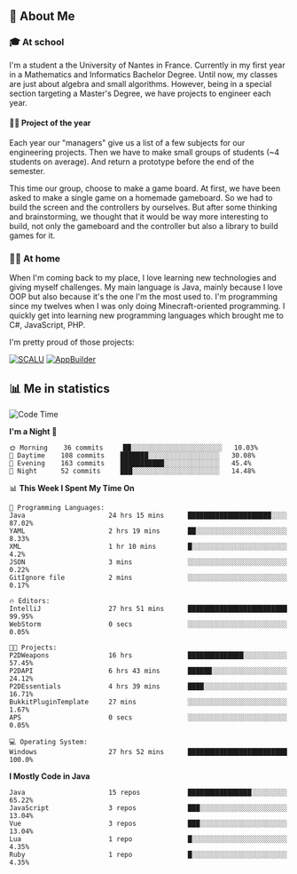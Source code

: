 ## 👀 About Me

### 🎓 At school

I'm a student a the University of Nantes in France. Currently in my first year in a Mathematics and Informatics Bachelor Degree. Until now, my classes are just about algebra and small algorithms. However, being in a special section targeting a Master's Degree, we have projects to engineer each year. 

#### 🔧🔬 Project of the year

Each year our "managers" give us a list of a few subjects for our engineering projects. Then we have to make small groups of students (~4 students on average). And return a prototype before the end of the semester.

This time our group, choose to make a game board. At first, we have been asked to make a single game on a homemade gameboard. So we had to build the screen and the controllers by ourselves. 
But after some thinking and brainstorming, we thought that it would be way more interesting to build, not only the gameboard and the controller but also a library to build games for it.

### 👨‍💻 At home

When I'm coming back to my place, I love learning new technologies and giving myself challenges. My main language is Java, mainly because I love OOP but also because it's the one I'm the most used to. I'm programming since my twelves when I was only doing Minecraft-oriented programming.  I quickly get into learning new programming languages which brought me to C#, JavaScript, PHP. 

I'm pretty proud of those projects:

[![SCALU](https://github-readme-stats.vercel.app/api/pin?username=renardfute&repo=SCALU)](https://github.com/renardfute/scalu)
[![AppBuilder](https://github-readme-stats.vercel.app/api/pin?username=pulsedev2&repo=AppBuilder)](https://github.com/pulsedev2/AppBuilder)

## 📊 Me in statistics
<!--START_SECTION:waka-->
![Code Time](http://img.shields.io/badge/Code%20Time-191%20hrs%2019%20mins-blue)

**I'm a Night 🦉** 

```text
🌞 Morning    36 commits     ██░░░░░░░░░░░░░░░░░░░░░░░   10.03% 
🌆 Daytime    108 commits    ███████░░░░░░░░░░░░░░░░░░   30.08% 
🌃 Evening    163 commits    ███████████░░░░░░░░░░░░░░   45.4% 
🌙 Night      52 commits     ███░░░░░░░░░░░░░░░░░░░░░░   14.48%

```


📊 **This Week I Spent My Time On** 

```text
💬 Programming Languages: 
Java                     24 hrs 15 mins      █████████████████████░░░░   87.02% 
YAML                     2 hrs 19 mins       ██░░░░░░░░░░░░░░░░░░░░░░░   8.33% 
XML                      1 hr 10 mins        █░░░░░░░░░░░░░░░░░░░░░░░░   4.2% 
JSON                     3 mins              ░░░░░░░░░░░░░░░░░░░░░░░░░   0.22% 
GitIgnore file           2 mins              ░░░░░░░░░░░░░░░░░░░░░░░░░   0.17%

🔥 Editors: 
IntelliJ                 27 hrs 51 mins      █████████████████████████   99.95% 
WebStorm                 0 secs              ░░░░░░░░░░░░░░░░░░░░░░░░░   0.05%

🐱‍💻 Projects: 
P2DWeapons               16 hrs              ██████████████░░░░░░░░░░░   57.45% 
P2DAPI                   6 hrs 43 mins       ██████░░░░░░░░░░░░░░░░░░░   24.12% 
P2DEssentials            4 hrs 39 mins       ████░░░░░░░░░░░░░░░░░░░░░   16.71% 
BukkitPluginTemplate     27 mins             ░░░░░░░░░░░░░░░░░░░░░░░░░   1.67% 
APS                      0 secs              ░░░░░░░░░░░░░░░░░░░░░░░░░   0.05%

💻 Operating System: 
Windows                  27 hrs 52 mins      █████████████████████████   100.0%

```

**I Mostly Code in Java** 

```text
Java                     15 repos            ████████████████░░░░░░░░░   65.22% 
JavaScript               3 repos             ███░░░░░░░░░░░░░░░░░░░░░░   13.04% 
Vue                      3 repos             ███░░░░░░░░░░░░░░░░░░░░░░   13.04% 
Lua                      1 repo              █░░░░░░░░░░░░░░░░░░░░░░░░   4.35% 
Ruby                     1 repo              █░░░░░░░░░░░░░░░░░░░░░░░░   4.35%

```



<!--END_SECTION:waka-->
